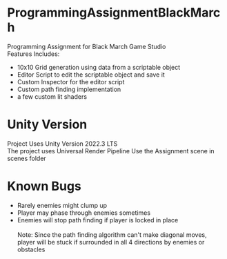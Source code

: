 # ProgrammingAssignmentBlackMarch
Programming Assignment for Black March Game Studio\
Features Includes:
- 10x10 Grid generation using data from a scriptable object
- Editor Script to edit the scriptable object and save it
- Custom Inspector for the editor script
- Custom path finding implementation
- a few custom lit shaders 

# Unity Version
Project Uses Unity Version 2022.3 LTS\
The project uses Universal Render Pipeline
Use the Assignment scene in scenes folder

# Known Bugs
- Rarely enemies might clump up
- Player may phase through enemies sometimes
- Enemies will stop path finding if player is locked in place\
  \
Note: Since the path finding algorithm can't make diagonal moves, \
 player will be stuck if surrounded in all 4 directions by enemies or obstacles

